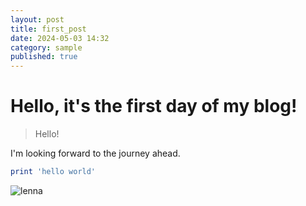```yaml
---
layout: post
title: first_post
date: 2024-05-03 14:32
category: sample
published: true
---
```

# Hello, it's the first day of my blog!
> Hello!

I'm looking forward to the journey ahead.

```ruby
print 'hello world'
```



![lenna](../../../Downloads/lenna.png)
